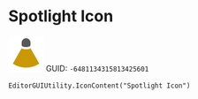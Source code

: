 # Spotlight Icon
![](/img/Spotlight%20Icon.png)
GUID: `-6481134315813425601`
```
EditorGUIUtility.IconContent("Spotlight Icon")
```

